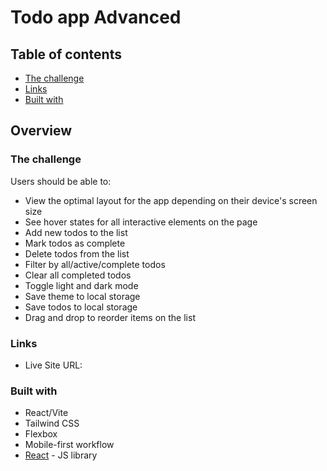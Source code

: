 # Todo app Advanced

## Table of contents

- [The challenge](#the-challenge)
- [Links](#links)
- [Built with](#built-with)

## Overview

### The challenge

Users should be able to:

- View the optimal layout for the app depending on their device's screen size
- See hover states for all interactive elements on the page
- Add new todos to the list
- Mark todos as complete
- Delete todos from the list
- Filter by all/active/complete todos
- Clear all completed todos
- Toggle light and dark mode
- Save theme to local storage
- Save todos to local storage
- Drag and drop to reorder items on the list

### Links

- Live Site URL: [](https://your-live-site-url.com)

### Built with

- React/Vite
- Tailwind CSS
- Flexbox
- Mobile-first workflow
- [React](https://reactjs.org/) - JS library
